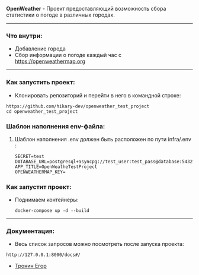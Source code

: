  **OpenWeather** - Проект предоставляющий возможность сбора статистики о погоде в различных городах.
___
### **Что внутри**:
* Добавление города
* Сбор информации о погоде каждый чаc с https://openweathermap.org
___
### **Как запустить проект**:

* Клонировать репозиторий и перейти в него в командной строке:
```
https://github.com/hikary-dev/openweather_test_project
cd openweather_test_project
```

### **Шаблон наполнения env-файла**:
1) Шаблон наполнения .env должен быть расположен по пути infra/.env :
    ```
    SECRET=test
    DATABASE_URL=postgresql+asyncpg://test_user:test_pass@database:5432/test_project
    APP_TITLE=OpenWeatheTestProject
    OPENWEATHERMAP_KEY=
   ```


### **Как запустит проект**:
* Поднимаем контейнеры:
   ```
   docker-compose up -d --build
   ```
___
### **Документация**:
* Весь список запросов можно посмотреть после запуска проекта:
```
http://127.0.0.1:8000/docs#/
```

* [Тронин Егор](https://github.com/hikary-dev) 